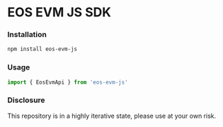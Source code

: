 # EOS EVM JS SDK

### Installation
```bash
npm install eos-evm-js
```

### Usage

```js
import { EosEvmApi } from 'eos-evm-js'

```

### Disclosure
This repository is in a highly iterative state, please use at your own risk.